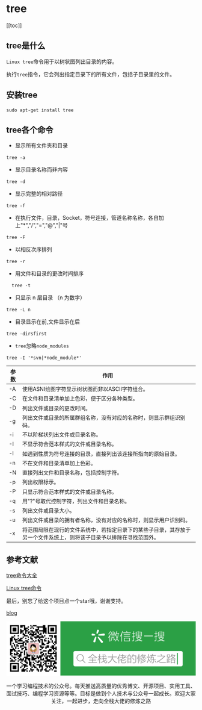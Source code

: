 # tree
[[toc]]
## tree是什么
`Linux tree`命令用于以树状图列出目录的内容。

执行`tree`指令，它会列出指定目录下的所有文件，包括子目录里的文件。

## 安装tree
```
sudo apt-get install tree 
```
## tree各个命令

- 显示所有文件夹和目录
```
tree -a
```
- 显示目录名称而非内容
```
tree -d
```
- 显示完整的相对路径
```
tree -f
```
- 在执行文件，目录，Socket，符号连接，管道名称名称，各自加上"*","/","=","@","|"号
```
tree -F
```
- 以相反次序排列
```
tree -r
```
- 用文件和目录的更改时间排序
```
  tree -t
```
- 只显示 n 层目录 （n 为数字）
```
tree -L n 
```
- 目录显示在前,文件显示在后
```
tree -dirsfirst 
```
- `tree`忽略`node_modules`
```
tree -I '*svn|*node_module*'
```
参数|作用
--|--
-A|使用ASNI绘图字符显示树状图而非以ASCII字符组合。
-C|在文件和目录清单加上色彩，便于区分各种类型。
-D|列出文件或目录的更改时间。
-g|列出文件或目录的所属群组名称，没有对应的名称时，则显示群组识别码。
-i|不以阶梯状列出文件或目录名称。
-I|不显示符合范本样式的文件或目录名称。
-l|如遇到性质为符号连接的目录，直接列出该连接所指向的原始目录。
-n|不在文件和目录清单加上色彩。
-N|直接列出文件和目录名称，包括控制字符。
-p|列出权限标示。
-P|只显示符合范本样式的文件或目录名称。
-q|用"?"号取代控制字符，列出文件和目录名称。
-s|列出文件或目录大小。
-u|列出文件或目录的拥有者名称，没有对应的名称时，则显示用户识别码。
-x|将范围局限在现行的文件系统中，若指定目录下的某些子目录，其存放于另一个文件系统上，则将该子目录予以排除在寻找范围外。

## 参考文献
[tree命令大全](https://blog.csdn.net/askbai666888/article/details/9995837)

[Linux tree命令](http://www.runoob.com/linux/linux-comm-tree.html)



最后，别忘了给这个项目点一个star哦，谢谢支持。

[blog](https://github.com/qiufeihong2018/vuepress-blog)

![](../public/微信公众号.png)

一个学习编程技术的公众号。每天推送高质量的优秀博文、开源项目、实用工具、面试技巧、编程学习资源等等。目标是做到个人技术与公众号一起成长。欢迎大家关注，一起进步，走向全栈大佬的修炼之路

<style scoped>
    p:nth-last-child(2) {
        text-align: center
    }
</style>